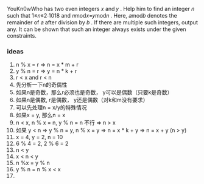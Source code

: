 YouKn0wWho has two even integers 𝑥
and 𝑦
. Help him to find an integer 𝑛
such that 1≤𝑛≤2⋅1018
and 𝑛mod𝑥=𝑦mod𝑛
. Here, 𝑎mod𝑏
denotes the remainder of 𝑎
after division by 𝑏
. If there are multiple such integers, output any. It can be shown that such an integer always exists under the given
constraints.

### ideas

1. n % x = r => n = x * m + r
2. y % n = r => y = n * k + r
3. r < x and r < n
4. 先分析一下n的奇偶性
5. 如果n是奇数，那么r必须也是奇数， y可以是偶数（只要k是奇数）
6. 如果n是偶数, r是偶数， y还是偶数（对k和m没有要求）
7. 可以先处理n = x/y的特殊情况
8. 如果x = y, 那么n = x
9. n < x, n % x = n, y % n = n 不行 => n > x
10. 如果 y < n => y % n = y, n % x = y => n = x * k + y => n = x + y (n > y)
11. x = 4, y = 2, n = 10
12. 6 % 4 = 2, 2 % 6 = 2
13. n < y
14. x < n < y
15. n %x = y % n
16. y % n = n % x < x
17. 